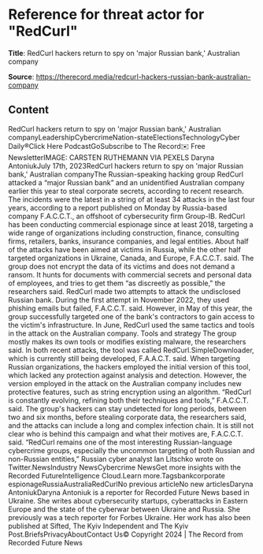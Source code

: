 # Reference for threat actor for "RedCurl"

**Title**: RedCurl hackers return to spy on 'major Russian bank,' Australian company

**Source**: https://therecord.media/redcurl-hackers-russian-bank-australian-company

## Content
RedCurl hackers return to spy on 'major Russian bank,' Australian companyLeadershipCybercrimeNation-stateElectionsTechnologyCyber Daily®Click Here PodcastGoSubscribe to The Record✉️ Free NewsletterIMAGE: CARSTEN RUTHEMANN VIA PEXELS Daryna AntoniukJuly 17th, 2023RedCurl hackers return to spy on 'major Russian bank,' Australian companyThe Russian-speaking hacking group RedCurl attacked a “major Russian bank” and an unidentified Australian company earlier this year to steal corporate secrets, according to recent research.
The incidents were the latest in a string of at least 34 attacks in the last four years, according to a report published on Monday by Russia-based company F.A.C.C.T., an offshoot of cybersecurity firm Group-IB.
RedCurl has been conducting commercial espionage since at least 2018, targeting a wide range of organizations including construction, finance, consulting firms, retailers, banks, insurance companies, and legal entities.
About half of the attacks have been aimed at victims in Russia, while the other half targeted organizations in Ukraine, Canada, and Europe, F.A.C.C.T. said.
The group does not encrypt the data of its victims and does not demand a ransom. It hunts for documents with commercial secrets and personal data of employees, and tries to get them “as discreetly as possible," the researchers said.
RedCurl made two attempts to attack the undisclosed Russian bank. During the first attempt in November 2022, they used phishing emails but failed, F.A.C.C.T. said. However, in May of this year, the group successfully targeted one of the bank's contractors to gain access to the victim's infrastructure. In June, RedCurl used the same tactics and tools in the attack on the Australian company.
Tools and strategy
The group mostly makes its own tools or modifies existing malware, the researchers said.
In both recent attacks, the tool was called RedCurl.SimpleDownloader, which is currently still being developed, F.A.A.C.T. said.
When targeting Russian organizations, the hackers employed the initial version of this tool, which lacked any protection against analysis and detection. However, the version employed in the attack on the Australian company includes new protective features, such as string encryption using an algorithm.
“RedCurl is constantly evolving, refining both their techniques and tools,” F.A.C.C.T. said.
The group's hackers can stay undetected for long periods, between two and six months, before stealing corporate data, the researchers said, and the attacks can include a long and complex infection chain.
It is still not clear who is behind this campaign and what their motives are, F.A.C.C.T. said.
“RedCurl remains one of the most interesting Russian-language cybercrime groups, especially the uncommon targeting of both Russian and non-Russian entities,” Russian cyber analyst Ian Litschko wrote on Twitter.NewsIndustry NewsCybercrime NewsGet more insights with the Recorded FutureIntelligence Cloud.Learn more.Tagsbankcorporate espionageRussiaAustraliaRedCurlNo previous articleNo new articlesDaryna AntoniukDaryna Antoniuk is a reporter for Recorded Future News based in Ukraine. She writes about cybersecurity startups, cyberattacks in Eastern Europe and the state of the cyberwar between Ukraine and Russia. She previously was a tech reporter for Forbes Ukraine. Her work has also been published at Sifted, The Kyiv Independent and The Kyiv Post.BriefsPrivacyAboutContact Us© Copyright 2024 | The Record from Recorded Future News